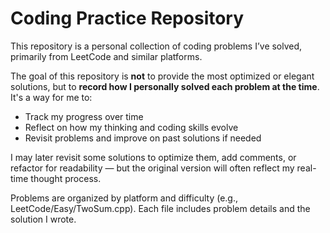 # Coding Practice Repository

This repository is a personal collection of coding problems I’ve solved, primarily from LeetCode and similar platforms.

The goal of this repository is **not** to provide the most optimized or elegant solutions, but to **record how I personally solved each problem at the time**. It's a way for me to:

- Track my progress over time
- Reflect on how my thinking and coding skills evolve
- Revisit problems and improve on past solutions if needed

I may later revisit some solutions to optimize them, add comments, or refactor for readability — but the original version will often reflect my real-time thought process.

Problems are organized by platform and difficulty (e.g., LeetCode/Easy/TwoSum.cpp). Each file includes problem details and the solution I wrote.
